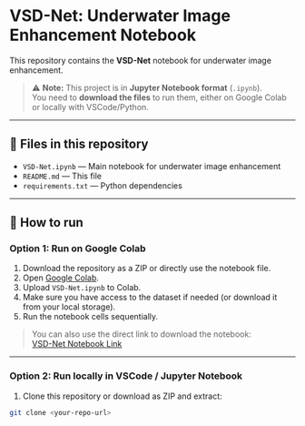 # VSD-Net: Underwater Image Enhancement Notebook

This repository contains the **VSD-Net** notebook for underwater image enhancement.  

> ⚠️ **Note:** This project is in **Jupyter Notebook format** (`.ipynb`).  
> You need to **download the files** to run them, either on Google Colab or locally with VSCode/Python.

---

## 📂 Files in this repository

- `VSD-Net.ipynb` — Main notebook for underwater image enhancement  
- `README.md` — This file  
- `requirements.txt` — Python dependencies  

---

## 🚀 How to run

### Option 1: Run on Google Colab

1. Download the repository as a ZIP or directly use the notebook file.  
2. Open [Google Colab](https://colab.research.google.com/).  
3. Upload `VSD-Net.ipynb` to Colab.  
4. Make sure you have access to the dataset if needed (or download it from your local storage).  
5. Run the notebook cells sequentially.  

> You can also use the direct link to download the notebook:  
> [VSD-Net Notebook Link](https://drive.google.com/file/d/1uGB05mJPspq_Weok6m_oJXlitISwKo5z/view?usp=sharing)

---

### Option 2: Run locally in VSCode / Jupyter Notebook

1. Clone this repository or download as ZIP and extract:  

```bash
git clone <your-repo-url>
